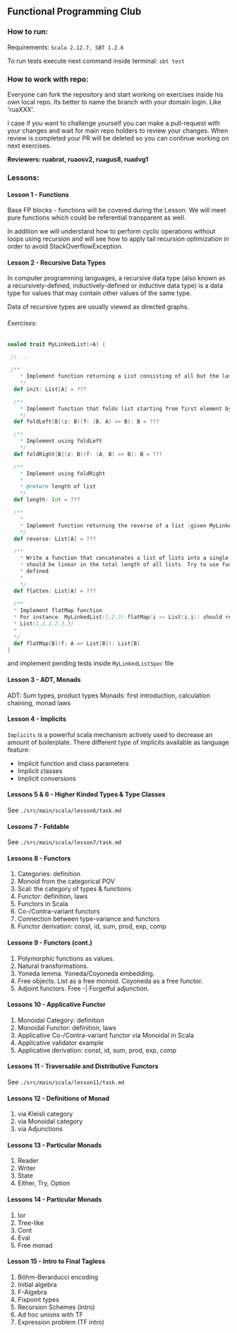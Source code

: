 Functional Programming Club
---


### How to run:

Requirements: `Scala 2.12.7, SBT 1.2.6`

To run tests execute next command inside terminal: `sbt test`

### How to work with repo: 

Everyone can fork the repository and start working on exercises inside his own local repo. 
Its better to name the branch with your domain login. Like 'ruaXXX'.

I case if you want to challenge yourself you can make a pull-request with your changes and wait for main repo 
holders to review your changes. When review is completed your PR will be deleted so you can continue working on next exercises.

**Reviewers: ruabrat, ruaosv2, ruagus8, ruadvg1** 

### Lessons: 


#### Lesson 1 - Functions
Base FP blocks - functions will be covered during the Lesson.
We will meet pure functions which could be referential transparent as well. 

In addition we will understand how to perform cyclic operations without loops using recursion and will see 
how to apply tail recursion optimization in order to avoid StackOverflowException. 

#### Lesson 2 - Recursive Data Types
In computer programming languages, a recursive data type (also known as a recursively-defined, 
inductively-defined or inductive data type) is a data type for values that may contain other 
values of the same type. 

Data of recursive types are usually viewed as directed graphs.

###### Exercises: 
```scala
sealed trait MyLinkedList[+A] {

 // ...

 /**
    * Implement function returning a List consisting of all but the last element of a List
    */
  def init: List[A] = ???

  /**
    * Implement function that folds list starting from first element by applying f function
    */
  def foldLeft[B](z: B)(f: (B, A) => B): B = ???

  /**
    * Implement using foldLeft
    */
  def foldRight[B](z: B)(f: (A, B) => B): B = ???

  /**
    * Implement using foldRight
    *
    * @return length of list
    */
  def length: Int = ???

  /**
    *
    * Implement function returning the reverse of a list (given MyLinkedList(1,2,3) it returns MyLinkedList(3,2,1) )
    */
  def reverse: List[A] = ???

  /**
    * Write a function that concatenates a list of lists into a single list. Its runtime
    * should be linear in the total length of all lists. Try to use functions we have already
    * defined.
    *
    */
  def flatten: List[A] = ???
  
  /**
  * Implement flatMap function
  * For instance, MyLinkedList(1,2,3).flatMap(i => List(i,i)) should result in
  * List(1,1,2,2,3,3) .
  *
  */
  def flatMap[B](f: A => List[B]): List[B]
}
```

and implement pending tests inside `MyLinkedListSpec` file

#### Lesson 3 - ADT, Monads 

ADT: Sum types, product types
Monads: first introduction, calculation chaining, monad laws

#### Lesson 4 - Implicits  

`Implicits` is a powerful scala mechanism actively used to decrease an amount of boilerplate. 
There different type of implicits available as language feature: 
- Implicit function and class parameters 
- Implicit classes 
- Implicit conversions 

#### Lessons 5 & 6 - Higher Kinded Types & Type Classes 

See `./src/main/scala/lesson6/task.md`

#### Lessons 7 - Foldable 

See `./src/main/scala/lesson7/task.md`

#### Lessons 8 - Functors

1. Categories: definition
2. Monoid from the categorical POV
3. Scal: the category of types & functions
4. Functor: definition, laws
5. Functors in Scala
6. Co-/Contra-variant functors
7. Connection between type-variance and functors
8. Functor derivation: const, id, sum, prod, exp, comp

#### Lessons 9 - Functors (cont.)

1. Polymorphic functions as values.
2. Natural transformations.
3. Yoneda lemma. Yoneda/Coyoneda embedding.
4. Free objects. List as a free monoid. Coyoneda as a free functor.
5. Adjoint functors. Free -| Forgetful adjunction. 

#### Lessons 10 - Applicative Functor

1. Monoidal Category: definition
2. Monoidal Functor: definition, laws
3. Applicative Co-/Contra-variant functor via Monoidal in Scala
4. Applicative validator example
5. Applicative derivation: const, id, sum, prod, exp, comp

#### Lessons 11 - Traversable and Distributive Functors

See `./src/main/scala/lesson11/task.md`

#### Lessons 12 - Definitions of Monad

1. via Kleisli category
2. via Monoidal category
3. via Adjunctions

#### Lessons 13 - Particular Monads

1. Reader
2. Writer
3. State
4. Either, Try, Option

#### Lessons 14 - Particular Monads

1. Ior
2. Tree-like
3. Cont
4. Eval
5. Free monad

#### Lesson 15 - Intro to Final Tagless ####

1. Böhm-Berarducci encoding
2. Initial algebra
3. F-Algebra
4. Fixpoint types
5. Recursion Schemes (intro)
6. Ad hoc unions with TF
7. Expression problem (TF intro)